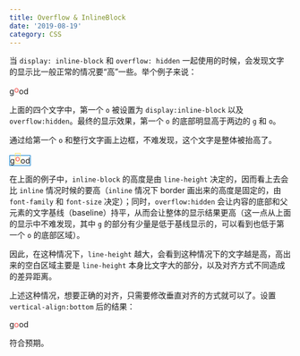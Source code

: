 ```yaml
---
title: Overflow & InlineBlock
date: '2019-08-19'
category: CSS
---
```


当 `display: inline-block` 和 `overflow: hidden` 一起使用的时候，会发现文字的显示比一般正常的情况要“高”一些。举个例子来说：

<span>g<span style="display:inline-block;overflow:hidden;color:#f54a45">o</span>od</span>

上面的四个文字中，第一个 `o` 被设置为 `display:inline-block` 以及 `overflow:hidden`。最终的显示效果，第一个 `o` 的底部明显高于两边的 `g` 和 `o`。

通过给第一个 `o` 和整行文字画上边框，不难发现，这个文字是整体被抬高了。

<span style="border:1px solid #007acc">g<span style="display:inline-block;overflow:hidden;color:#f54a45;border:1px solid #ffe564">o</span>od</span>

在上面的例子中，`inline-block` 的高度是由 `line-height` 决定的，因而看上去会比 `inline` 情况时候的要高（`inline` 情况下 border 画出来的高度是固定的，由 `font-family` 和 `font-size` 决定）；同时，`overflow:hidden` 会让内容的底部和父元素的文字基线（baseline）持平，从而会让整体的显示结果更高（这一点从上面的显示中不难发现，其中 `g` 的部分有少量是低于基线显示的，可以看到也低于第一个 `o` 的底部区域）。

因此，在这种情况下，`line-height` 越大，会看到这种情况下的文字越是高，高出来的空白区域主要是 `line-height` 本身比文字大的部分，以及对齐方式不同造成的差异距离。

上述这种情况，想要正确的对齐，只需要修改垂直对齐的方式就可以了。设置 `vertical-align:bottom` 后的结果：

<span>g<span style="display:inline-block;overflow:hidden;color:#f54a45;vertical-align:bottom">o</span>od</span>

符合预期。
